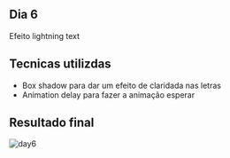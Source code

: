 ## Dia 6
Efeito lightning text

## Tecnicas utilizdas
* Box shadow para dar um efeito de claridada nas letras
* Animation delay para fazer a animação esperar

## Resultado final
![day6](https://user-images.githubusercontent.com/47106171/92930531-938b6500-f418-11ea-9ce2-05d15dd2c535.gif)



